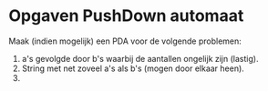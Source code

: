 # Opgaven PushDown automaat

Maak (indien mogelijk) een PDA voor de volgende problemen:

1. a's gevolgde door b's waarbij de aantallen ongelijk zijn (lastig).
2. String met net zoveel a's als b's (mogen door elkaar heen).
3. 